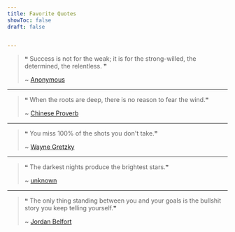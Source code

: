 ```yaml
---
title: Favorite Quotes
showToc: false
draft: false


---
```


> ❝ Success is not for the weak; it is for the strong-willed, the determined, the relentless. ❞
> 
> ~ [Anonymous]()

---

> ❝ When the roots are deep, there is no reason to fear the wind.❞
> 
> ~ [Chinese Proverb]()


---

> ❝ You miss 100% of the shots you don't take.❞
> 
> ~ [Wayne Gretzky]()

---

> ❝ The darkest nights produce the brightest stars.❞
> 
> ~ [unknown]()

---



> ❝ The only thing standing between you and your goals is the bullshit story you keep telling yourself.❞
> 
> ~ [Jordan Belfort]()
